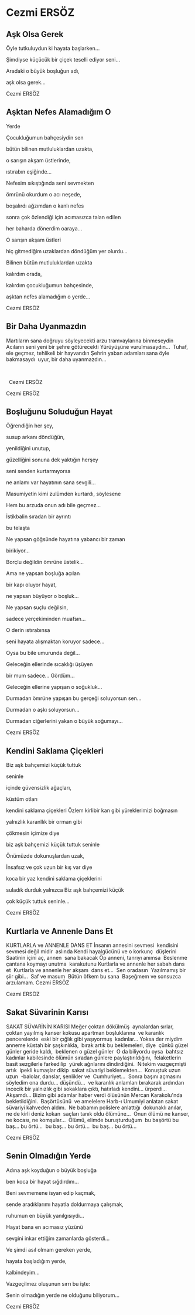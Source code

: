 # Cezmi ERSÖZ

## Aşk Olsa Gerek

Öyle tutkuluydun ki hayata 
başlarken...

Şimdiyse küçücük bir çiçek teselli ediyor seni...

Aradaki o büyük boşluğun adı,

aşk olsa gerek...

Cezmi ERSÖZ

## Aşktan Nefes Alamadığım O 
  Yerde

Çocukluğumun bahçesiydin sen

bütün bilinen mutluluklardan uzakta,

o sarışın akşam üstlerinde,

ıstırabın eşiğinde...

Nefesim sıkıştığında seni sevmekten

ömrünü okurdum o acı neşede,

boşalırdı ağzımdan o kanlı nefes

sonra çok özlendiği için acımasızca talan edilen

her baharda dönerdim oaraya...

O sarışın akşam üstleri

hiç gitmediğim uzaklardan döndüğüm yer olurdu...

Bilinen bütün mutluluklardan uzakta

kalırdım orada,

kalırdım çocukluğumun bahçesinde,

aşktan nefes alamadığım o yerde...

Cezmi ERSÖZ

## Bir Daha Uyanmazdın

Martıların sana doğruyu 
söyleyecekti
arzu tramvaylarına binmeseydin  
Acıların seni yeni bir şehre 
götürecekti
Yürüyüşüne vurulmasaydın...  
Tuhaf, ele geçmez, tehlikeli bir 
hayvandın
Şehrin yaban adamları sana öyle bakmasaydı  
uyur, bir daha uyanmazdın... 

  

  
Cezmi
        ERSÖZ

Cezmi ERSÖZ

## Boşluğunu Soluduğun Hayat

Öğrendiğin her şey,

susup arkanı döndüğün,

yenildiğini unutup,

güzelliğini sonuna dek yaktığın herşey

seni senden kurtarmıyorsa

ne anlamı var hayatının sana sevgili...

Masumiyetin kimi zulümden kurtardı, söylesene

Hem bu arzuda onun adı bile geçmez...

İstikbalin sıradan bir ayrıntı

bu telaşta

Ne yapsan göğsünde hayatına yabancı bir zaman

birikiyor...

Borçlu değildin ömrüne üstelik...

Ama ne yapsan boşluğa açılan

bir kapı oluyor hayat,

ne yapsan büyüyor o boşluk...

Ne yapsan suçlu değilsin,

sadece yerçekiminden muafsın...

O derin ıstırabınsa

seni hayata alışmaktan koruyor sadece...

Oysa bu bile umurunda değil...

Geleceğin ellerinde sıcaklığı üşüyen

bir mum sadece... Gördüm...

Geleceğin ellerine yapışan o soğukluk...

Durmadan ömrüne yapışan bu gerçeği soluyorsun sen...

Durmadan o aşkı soluyorsun...

Durmadan ciğerlerini yakan o büyük soğumayı...

Cezmi ERSÖZ

## Kendini Saklama Çiçekleri

Biz aşk bahçemizi küçük 
tuttuk

seninle

içinde güvensizlik ağaçları,

küstüm otları

kendini saklama çiçekleri
Özlem kirlibir kan gibi yüreklerimizi 
boğmasın

yalnızlık karanllık bir orman gibi

çökmesin içimize diye

biz aşk bahçemizi küçük tuttuk seninle

Önümüzde dokunuşlardan uzak,  

İnsafsız ve çok uzun bir kış var diye

koca bir yaz kendini saklama çiçeklerini

suladık durduk yalnızca
Biz aşk bahçemizi küçük

çok küçük tuttuk seninle...

Cezmi ERSÖZ

## Kurtlarla ve Annenle Dans Et

KURTLARLA ve ANNENLE
DANS ET
İnsanın annesini sevmesi  
kendisini sevmesi değil midir  
aslında
Kendi hayalgücünü ve o korkunç  
düşlerini 
Saatinin içini aç, annen  
sana bakacak
Öp anneni, tanrıyı anımsa  
Beslenme çantana koymayı unutma  
karakutunu
Kurtlarla ve annenle her sabah 
dans et 
Kurtlarla ve annenle her akşam  
dans et... 
Sen oradasın  
Yazılmamış bir şiir gibi...  
Saf ve masum  
Bütün öfkem bu sana  
Başeğmem ve sonsuzca 
arzulamam.
Cezmi
                ERSÖZ

Cezmi ERSÖZ

## Sakat Süvarinin Karısı

SAKAT SÜVARİNİN
KARISI
Meğer çoktan dökülmüş  
aynalardan sırlar,  
çoktan yayılmış kanser kokusu 
apartman
boşluklarına  
ve karanlık pencerelerde  
eski bir çığlık gibi yaşıyormuş  
kadınlar...
Yoksa der miydim anneme 
küstah bir
şaşkınlıkla,  
bırak artık bu beklemeleri, diye  
çünkü güzel günler geride kaldı,  
beklenen o güzel günler  
O da biliyordu oysa  
bahtsız kadınlar kabilesinde 
ölümün
sıradan günlere paylaştırıldığını,  
felaketlerin basit sezgilerle farkedilip  
yürek ağrılarını dindirdiğini.  
Nitekim vazgeçmişti artık  
ipekli kumaşlar dikip  
sakat süvariyi beklemekten...  
Konuştuk uzun uzun  
-balolar, danslar, şenlikler ve  
Cumhuriyet...  
Sonra başını açmasını  
söyledim ona
durdu... düşündü...  
ve karanlık anlamları 
bırakarak ardından
incecik bir yalnızlık gibi 
sokaklara çıktı,
hatırladı kendini... ürperdi...  
Akşamdı... Bizim gibi adamlar 
haber verdi
ölüsünün Mercan Karakolu'nda  
bekletildiğini.  
Başörtüsünü  
ve amelelere Harb-ı Umumiyi 
anlatan
sakat süvariyi kahveden aldım.  
Ne babamın polislere anlattığı  
dokunaklı anılar,  
ne de kirli deniz kokan  
saçları tanık
oldu ölümüne...  
Onun ölümü ne kanser, 
ne kocası,
ne komşular...  
Ölümü, elimde buruşturduğum  
bu başörtü
bu baş... bu örtü...  
bu baş... bu örtü...  
bu baş... bu örtü...

Cezmi ERSÖZ

## Senin Olmadığın Yerde

Adına aşk koyduğun o büyük boşluğa

ben koca bir hayat sığdırdım...

Beni sevmemene isyan edip kaçmak,

sende aradıklarımı hayatla doldurmaya çalışmak,

ruhumun en büyük yanılgısıydı...

Hayat bana en acımasız yüzünü

sevgini inkar ettiğim zamanlarda gösterdi...

Ve şimdi asıl olmam gereken yerde,

hayata başladığım yerde,

kalbindeyim...

Vazgeçilmez oluşunun sırrı bu işte:

Senin olmadığın yerde ne olduğunu biliyorum...

Cezmi ERSÖZ